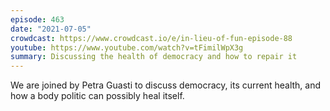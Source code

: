 ```yaml
---
episode: 463
date: "2021-07-05"
crowdcast: https://www.crowdcast.io/e/in-lieu-of-fun-episode-88
youtube: https://www.youtube.com/watch?v=tFimilWpX3g
summary: Discussing the health of democracy and how to repair it
---
```

We are joined by Petra Guasti to discuss democracy, its current health, and how a body politic can possibly heal itself.
